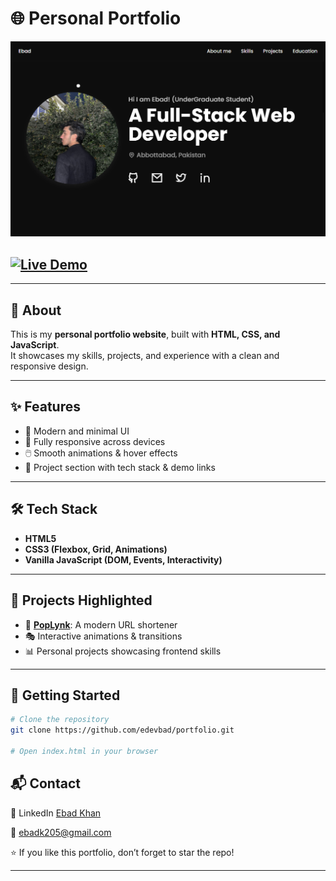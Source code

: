 # 🌐 Personal Portfolio

![Portfolio Screenshot](./screenshot.png) <!-- replace with actual screenshot path -->

[![Live Demo](https://img.shields.io/badge/Live-Demo-2ea44f?style=for-the-badge&logo=vercel&logoColor=white)](https://edevbad.github.io/portfolio/src/)
---
---

## 📖 About
This is my **personal portfolio website**, built with **HTML, CSS, and JavaScript**.  
It showcases my skills, projects, and experience with a clean and responsive design.

---

## ✨ Features
- 🎨 Modern and minimal UI  
- 📱 Fully responsive across devices  
- 🖱️ Smooth animations & hover effects  
- 📂 Project section with tech stack & demo links  

---

## 🛠️ Tech Stack
- **HTML5**  
- **CSS3 (Flexbox, Grid, Animations)**  
- **Vanilla JavaScript (DOM, Events, Interactivity)**  

---

## 📂 Projects Highlighted
- 🔗 [**PopLynk**](https://poplynk.onrender.com): A modern URL shortener  
- 🎭 Interactive animations & transitions  
- 📊 Personal projects showcasing frontend skills  

---

## 🚀 Getting Started
```bash
# Clone the repository
git clone https://github.com/edevbad/portfolio.git

# Open index.html in your browser
```
## 📬 Contact

💼 LinkedIn  [Ebad Khan
](www.linkedin.com/in/ebad-khan-4a3ba5377)

📧 ebadk205@gmail.com

⭐ If you like this portfolio, don’t forget to star the repo!

---
